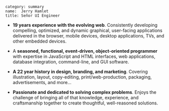 ~~~
category: summary
name:  Jerry Hamlet
title: Señor UI Engineer
~~~
- **19 years experience with the evolving web**. Consistently developing
  compelling, optimized, and dynamic graphical, user-facing applications
  delivered in the browser, mobile devices, desktop applications, TVs, and other
  embedded devices.

- A **seasoned, functional, event-driven, object-oriented programmer** with
  expertise in JavaScript and HTML interfaces, web applications, database
  integration, command-line, and GUI software.

- **A 22 year history in design, branding, and marketing**. Covering
  illustration, layout, copy-editing, print/web-production, packaging,
  advertisements, and more...

- **Passionate and dedicated to solving complex problems**. Enjoys the challenge
  of bringing all of that knowledge, experience, and craftsmanship together to
  create thoughtful, well-reasoned solutions.

